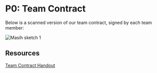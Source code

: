 # P0: Team Contract

Below is a scanned version of our team contract, signed by each team member:

![](https://mkoma808.github.io/481-T03-Group5/images/IMG_1844.JPG "Masih sketch 1")

## Resources
[Team Contract Handout](http://www.hcitang.org/uploads/Teaching/TeamContract-Handout.docx)
